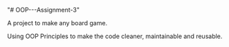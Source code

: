 "# OOP---Assignment-3" 

A project to make any board game.

Using OOP Principles to make the code cleaner, maintainable and reusable.